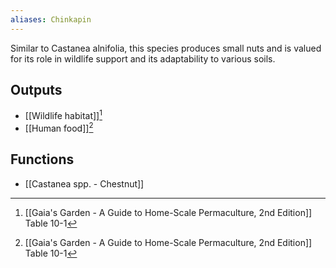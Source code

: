 ```yaml
---
aliases: Chinkapin
---
```

Similar to Castanea alnifolia, this species produces small nuts and is valued for its role in wildlife support and its adaptability to various soils.
## Outputs
- [[Wildlife habitat]][^1]
- [[Human food]][^1]
## Functions
- [[Castanea spp. - Chestnut]]

[^1]: [[Gaia's Garden - A Guide to Home-Scale Permaculture, 2nd Edition]] Table 10-1